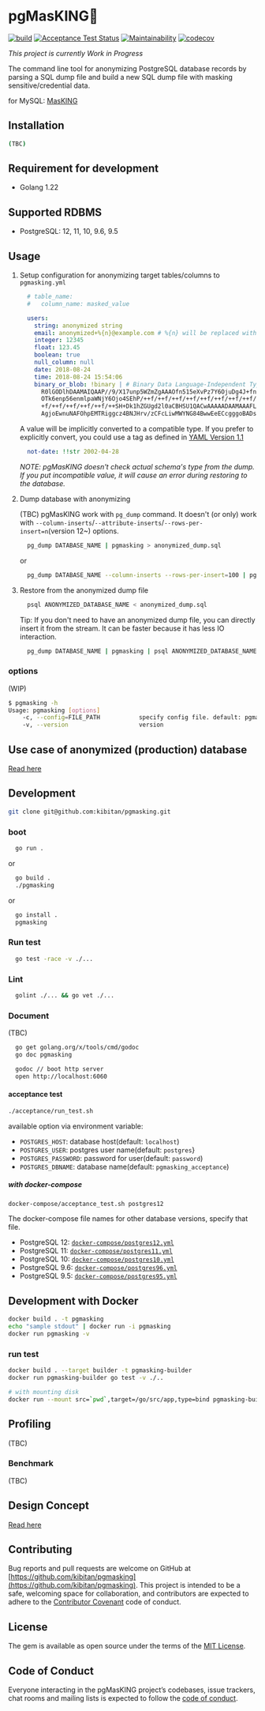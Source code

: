 # pgMasKING🤴

[![build](https://github.com/kibitan/pgmasking/workflows/build/badge.svg?branch=master)](https://github.com/kibitan/pgmasking/actions?query=workflow%3Abuild+branch%3Amaster)
[![Acceptance Test Status](https://github.com/kibitan/pgmasking/workflows/Acceptance%20Test/badge.svg?branch=master)](https://github.com/kibitan/pgmasking/actions?query=workflow%3A%22Acceptance+Test%22+branch%3Amaster)
[![Maintainability](https://api.codeclimate.com/v1/badges/d0a198f3633d329592af/maintainability)](https://codeclimate.com/github/kibitan/pgmasking/maintainability)
[![codecov](https://codecov.io/gh/kibitan/pgmasking/branch/master/graph/badge.svg)](https://codecov.io/gh/kibitan/pgmasking)

*This project is currently Work in Progress*

The command line tool for anonymizing PostgreSQL database records by parsing a SQL dump file and build a new SQL dump file with masking sensitive/credential data.

for MySQL: [MasKING](https://github.com/kibitan/masking)

## Installation

```bash
(TBC)
```

## Requirement for development

* Golang 1.22

## Supported RDBMS

* PostgreSQL: 12, 11, 10, 9.6, 9.5

## Usage

1. Setup configuration for anonymizing target tables/columns to `pgmasking.yml`

    ```yaml
      # table_name:
      #   column_name: masked_value

      users:
        string: anonymized string
        email: anonymized+%{n}@example.com # %{n} will be replaced with sequential number
        integer: 12345
        float: 123.45
        boolean: true
        null_column: null
        date: 2018-08-24
        time: 2018-08-24 15:54:06
        binary_or_blob: !binary | # Binary Data Language-Independent Type for YAML™ Version 1.1: http://yaml.org/type/binary.html
          R0lGODlhDAAMAIQAAP//9/X17unp5WZmZgAAAOfn515eXvPz7Y6OjuDg4J+fn5
          OTk6enp56enmlpaWNjY6Ojo4SEhP/++f/++f/++f/++f/++f/++f/++f/++f/+
          +f/++f/++f/++f/++f/++SH+Dk1hZGUgd2l0aCBHSU1QACwAAAAADAAMAAAFLC
          AgjoEwnuNAFOhpEMTRiggcz4BNJHrv/zCFcLiwMWYNG84BwwEeECcgggoBADs=
    ```

    A value will be implicitly converted to a compatible type. If you prefer to explicitly convert, you could use a tag as defined in [YAML Version 1.1](http://yaml.org/spec/current.html#id2503753)

    ```yaml
      not-date: !!str 2002-04-28
    ```

    *NOTE: pgMasKING doesn't check actual schema's type from the dump. If you put incompatible value, it will cause an error during restoring to the database.*

1. Dump database with anonymizing

    (TBC)
    pgMasKING work with `pg_dump` command. It doesn't (or only) work with `--column-inserts`/`--attribute-inserts`/`--rows-per-insert=n`(version 12~) options.

    ```bash
      pg_dump DATABASE_NAME | pgmasking > anonymized_dump.sql
    ```

    or

    ```bash
      pg_dump DATABASE_NAME --column-inserts --rows-per-insert=100 | pgmasking > anonymized_dump.sql
    ```

1. Restore from the anonymized dump file

    ```bash
      psql ANONYMIZED_DATABASE_NAME < anonymized_dump.sql
    ```

    Tip: If you don't need to have an anonymized dump file, you can directly insert it from the stream. It can be faster because it has less IO interaction.

      ```bash
        pg_dump DATABASE_NAME | pgmasking | psql ANONYMIZED_DATABASE_NAME
      ```

### options

(WIP)

```bash
$ pgmasking -h
Usage: pgmasking [options]
    -c, --config=FILE_PATH           specify config file. default: pgmasking.yml
    -v, --version                    version
```

## Use case of anonymized (production) database

[Read here](https://github.com/kibitan/masking#use-case-of-anonymized-production-database)

## Development

```bash
git clone git@github.com:kibitan/pgmasking.git
```

### boot

```bash
  go run .
```

or

```bash
  go build .
  ./pgmasking
```

or

```bash
  go install .
  pgmasking
```

### Run test

```bash
  go test -race -v ./...
```

### Lint

```bash
  golint ./... && go vet ./...
```

### Document

(TBC)

```bash
  go get golang.org/x/tools/cmd/godoc
  go doc pgmasking

  godoc // boot http server
  open http://localhost:6060
```

#### acceptance test

```bash
./acceptance/run_test.sh
```

available option via environment variable:

* `POSTGRES_HOST`: database host(default: `localhost`)
* `POSTGRES_USER`: postgres user name(default: `postgres`}
* `POSTGRES_PASSWORD`: password for user(default: `password`)
* `POSTGRES_DBNAME`: database name(default: `pgmasking_acceptance`)

##### with docker-compose

```bash
docker-compose/acceptance_test.sh postgres12
```

The docker-compose file names for other database versions, specify that file.

* PostgreSQL 12: [`docker-compose/postgres12.yml`](./docker-compose/postgres12.yml)
* PostgreSQL 11: [`docker-compose/postgres11.yml`](./docker-compose/postgres11.yml)
* PostgreSQL 10: [`docker-compose/postgres10.yml`](./docker-compose/postgres10.yml)
* PostgreSQL 9.6: [`docker-compose/postgres96.yml`](./docker-compose/postgres96.yml)
* PostgreSQL 9.5: [`docker-compose/postgres95.yml`](./docker-compose/postgres95.yml)

## Development with Docker

```bash
docker build . -t pgmasking
echo "sample stdout" | docker run -i pgmasking
docker run pgmasking -v
```

### run test

```bash
docker build . --target builder -t pgmasking-builder
docker run pgmasking-builder go test -v ./..

# with mounting disk
docker run --mount src=`pwd`,target=/go/src/app,type=bind pgmasking-builder go test -v ./..
```

## Profiling

(TBC)

### Benchmark

(TBC)

## Design Concept

[Read here](https://github.com/kibitan/masking#design-concept)

## Contributing

Bug reports and pull requests are welcome on GitHub at [https://github.com/kibitan/pgmasking](https://github.com/kibitan/pgmasking).
This project is intended to be a safe, welcoming space for collaboration, and contributors are expected to adhere to the [Contributor Covenant](http://contributor-covenant.org) code of conduct.

## License

The gem is available as open source under the terms of the [MIT License](https://opensource.org/licenses/MIT).

## Code of Conduct

Everyone interacting in the pgMasKING project’s codebases, issue trackers, chat rooms and mailing lists is expected to follow the [code of conduct](https://github.com/kibitan/masking/blob/master/CODE_OF_CONDUCT.md).
